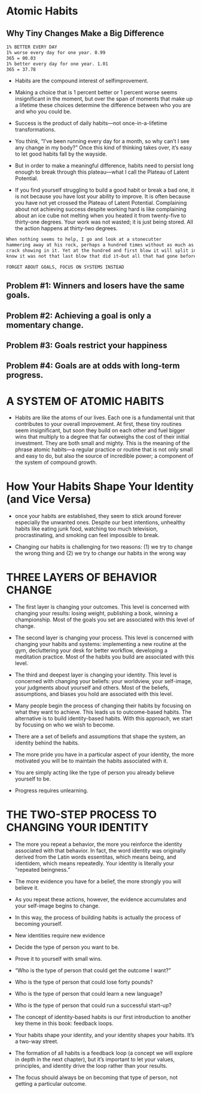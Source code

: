 # Atomic Habits

## Why Tiny Changes Make a Big Difference
```sh
1% BETTER EVERY DAY
1% worse every day for one year. 0.99
365 = 00.03
1% better every day for one year. 1.01
365 = 37.78
```
- Habits are the compound interest of selfimprovement.

- Making a choice that is 1 percent better or 1 percent worse
seems insignificant in the moment, but over the span of moments that make up a
lifetime these choices determine the difference between who you are and who
you could be.

- Success is the product of daily habits—not once-in-a-lifetime
transformations.

- You think, “I’ve been running every day for a month, so why can’t I see any
change in my body?” Once this kind of thinking takes over, it’s easy to let good
habits fall by the wayside.
- But in order to make a meaningful difference, habits
need to persist long enough to break through this plateau—what I call the
Plateau of Latent Potential.

- If you find yourself struggling to build a good habit or break a bad one, it is
not because you have lost your ability to improve. It is often because you have
not yet crossed the Plateau of Latent Potential. Complaining about not achieving
success despite working hard is like complaining about an ice cube not melting
when you heated it from twenty-five to thirty-one degrees. Your work was not
wasted; it is just being stored. All the action happens at thirty-two degrees.

```sh
When nothing seems to help, I go and look at a stonecutter
hammering away at his rock, perhaps a hundred times without as much as a
crack showing in it. Yet at the hundred and first blow it will split in two, and I
know it was not that last blow that did it—but all that had gone before.”
```

```sh
FORGET ABOUT GOALS, FOCUS ON SYSTEMS INSTEAD
```

## Problem #1: Winners and losers have the same goals.

## Problem #2: Achieving a goal is only a momentary change.

## Problem #3: Goals restrict your happiness

## Problem #4: Goals are at odds with long-term progress.

# A SYSTEM OF ATOMIC HABITS

- Habits are like the atoms of our lives. Each one is a fundamental unit that
contributes to your overall improvement. At first, these tiny routines seem
insignificant, but soon they build on each other and fuel bigger wins that
multiply to a degree that far outweighs the cost of their initial investment. They
are both small and mighty. This is the meaning of the phrase atomic habits—a
regular practice or routine that is not only small and easy to do, but also the
source of incredible power; a component of the system of compound growth.

# How Your Habits Shape Your Identity (and Vice Versa)

- once your habits are established, they seem to stick around forever especially the unwanted ones. Despite our best intentions, unhealthy habits like eating junk food, watching too much television, procrastinating, and smoking can feel impossible to break.

- Changing our habits is challenging for two reasons: (1) we try to change the
wrong thing and (2) we try to change our habits in the wrong way

# THREE LAYERS OF BEHAVIOR CHANGE

- The first layer is changing your outcomes. This level is concerned with
changing your results: losing weight, publishing a book, winning a
championship. Most of the goals you set are associated with this level of change.

- The second layer is changing your process. This level is concerned with
changing your habits and systems: implementing a new routine at the gym,
decluttering your desk for better workflow, developing a meditation practice.
Most of the habits you build are associated with this level.

- The third and deepest layer is changing your identity. This level is
concerned with changing your beliefs: your worldview, your self-image, your
judgments about yourself and others. Most of the beliefs, assumptions, and
biases you hold are associated with this level.

- Many people begin the process of changing their habits by focusing on what
they want to achieve. This leads us to outcome-based habits. The alternative is to
build identity-based habits. With this approach, we start by focusing on who we
wish to become.

- There are a set of beliefs and assumptions that shape the system, an
identity behind the habits.

- The more pride you have in a particular aspect of your identity, the more
motivated you will be to maintain the habits associated with it.

- You are simply acting like the type of person you already
believe yourself to be.

- Progress requires unlearning.

# THE TWO-STEP PROCESS TO CHANGING YOUR IDENTITY

- The more you repeat a behavior, the more you reinforce the identity
associated with that behavior. In fact, the word identity was originally derived
from the Latin words essentitas, which means being, and identidem, which
means repeatedly. Your identity is literally your “repeated beingness.”

- The more evidence you have for a belief, the more strongly you will believe it.

- As you repeat these actions, however, the evidence
accumulates and your self-image begins to change.

- In this way, the process of building habits is actually the process of
becoming yourself.

- New identities require new evidence
- Decide the type of person you want to be.
- Prove it to yourself with small wins.

- “Who is the type of person that could get the outcome I want?”
- Who is the type of person that could lose forty pounds?
- Who is the type of person that could learn a new language?
- Who is the type of person that could run a successful start-up?

- The concept of identity-based habits is our first introduction to another key
theme in this book: feedback loops.
- Your habits shape your identity, and your identity shapes your habits. It’s a two-way street.
- The formation of all habits is a feedback loop (a concept we will explore in depth in the next chapter), but it’s
important to let your values, principles, and identity drive the loop rather than your results.
- The focus should always be on becoming that type of person, not getting a particular outcome.





